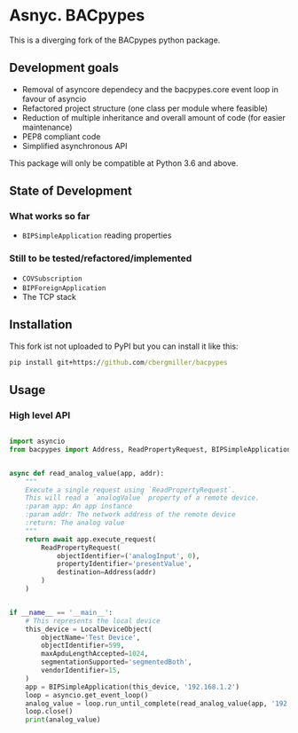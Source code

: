 # Asnyc. BACpypes

This is a diverging fork of the BACpypes python package.

## Development goals

- Removal of asyncore dependecy and the bacpypes.core event loop in favour of asyncio
- Refactored project structure (one class per module where feasible)
- Reduction of multiple inheritance and overall amount of code (for easier maintenance)
- PEP8 compliant code
- Simplified asynchronous API

This package will only be compatible at Python 3.6 and above.

## State of Development

### What works so far

- `BIPSimpleApplication` reading properties

### Still to be tested/refactored/implemented

- `COVSubscription`
- `BIPForeignApplication`
- The TCP stack

## Installation

This fork ist not uploaded to PyPI but you can install it like this: 

```cmd
pip install git+https://github.com/cbergmiller/bacpypes
```

## Usage

### High level API
```python

import asyncio
from bacpypes import Address, ReadPropertyRequest, BIPSimpleApplication, LocalDeviceObject


async def read_analog_value(app, addr):
    """
    Execute a single request using `ReadPropertyRequest`.
    This will read a `analogValue` property of a remote device.
    :param app: An app instance
    :param addr: The network address of the remote device
    :return: The analog value
    """
    return await app.execute_request(
        ReadPropertyRequest(
            objectIdentifier=('analogInput', 0),
            propertyIdentifier='presentValue',
            destination=Address(addr)
        )
    )


if __name__ == '__main__':
    # This represents the local device
    this_device = LocalDeviceObject(
        objectName='Test Device',
        objectIdentifier=599,
        maxApduLengthAccepted=1024,
        segmentationSupported='segmentedBoth',
        vendorIdentifier=15,
    )
    app = BIPSimpleApplication(this_device, '192.168.1.2')
    loop = asyncio.get_event_loop()
    analog_value = loop.run_until_complete(read_analog_value(app, '192.168.1.3'))
    loop.close()
    print(analog_value)

```